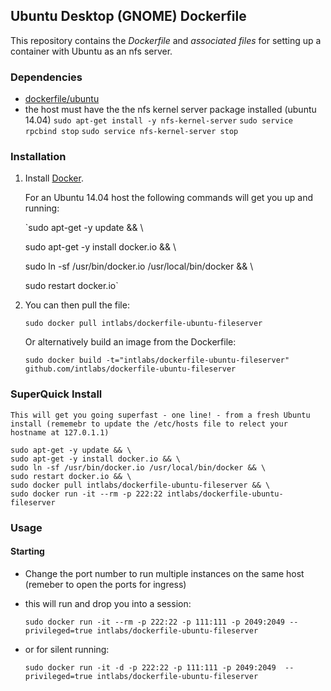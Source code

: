 ## Ubuntu Desktop (GNOME) Dockerfile


This repository contains the *Dockerfile* and *associated files* for setting up a container with Ubuntu as an nfs server.

### Dependencies

* [dockerfile/ubuntu](http://dockerfile.github.io/#/ubuntu)
* the host must have the the nfs kernel server package installed (ubuntu 14.04)
	`sudo apt-get install -y nfs-kernel-server`
	`sudo service rpcbind stop`
	`sudo service nfs-kernel-server stop`


### Installation

1. Install [Docker](https://www.docker.io/).

	For an Ubuntu 14.04 host the following commands will get you up and running:

	`sudo apt-get -y update && \
	
	sudo apt-get -y install docker.io && \
	
	sudo ln -sf /usr/bin/docker.io /usr/local/bin/docker && \
	
	sudo restart docker.io`


2. You can then pull the file:

	`sudo docker pull intlabs/dockerfile-ubuntu-fileserver`


	Or alternatively build an image from the Dockerfile:

	`sudo docker build -t="intlabs/dockerfile-ubuntu-fileserver" github.com/intlabs/dockerfile-ubuntu-fileserver`


### SuperQuick Install


	This will get you going superfast - one line! - from a fresh Ubuntu install (rememebr to update the /etc/hosts file to relect your hostname at 127.0.1.1)

	sudo apt-get -y update && \
	sudo apt-get -y install docker.io && \
	sudo ln -sf /usr/bin/docker.io /usr/local/bin/docker && \
	sudo restart docker.io && \
	sudo docker pull intlabs/dockerfile-ubuntu-fileserver && \
	sudo docker run -it --rm -p 222:22 intlabs/dockerfile-ubuntu-fileserver


### Usage

#### Starting

* Change the port number to run multiple instances on the same host (remeber to open the ports for ingress)

* this will run and drop you into a session:

	`sudo docker run -it --rm -p 222:22 -p 111:111 -p 2049:2049 --privileged=true intlabs/dockerfile-ubuntu-fileserver`

* or for silent running:

	`sudo docker run -it -d -p 222:22 -p 111:111 -p 2049:2049  --privileged=true intlabs/dockerfile-ubuntu-fileserver`


